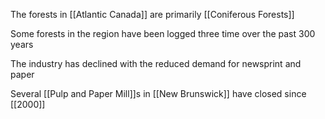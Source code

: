 The forests in [[Atlantic Canada]] are primarily [[Coniferous Forests]]

Some forests in the region have been logged three time over the past 300 years

The industry has declined with the reduced demand for newsprint and paper

Several [[Pulp and Paper Mill]]s in [[New Brunswick]] have closed since [[2000]]

